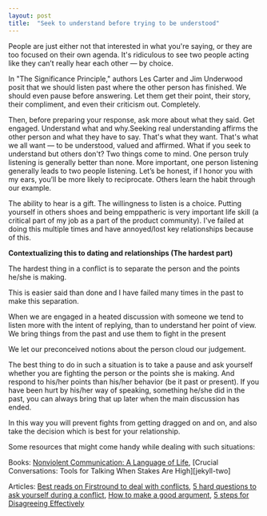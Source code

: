 ```yaml
---
layout: post
title:  "Seek to understand before trying to be understood"
---
```


People are just either not that interested in what you're saying, or they are too focused on their own agenda. It's ridiculous to see two people acting like they can’t really hear each other — by choice.

In "The Significance Principle," authors Les Carter and Jim Underwood posit that we should listen past where the other person has finished. We should even pause before answering. Let them get their point, their story, their compliment, and even their criticism out. Completely.

Then, before preparing your response, ask more about what they said. Get engaged. Understand what and why.Seeking real understanding affirms the other person and what they have to say. That's what they want. That's what we all want — to be understood, valued and affirmed. What if you seek to understand but others don't? Two things come to mind. One person truly listening is generally better than none. More important, one person listening generally leads to two people listening. Let’s be honest, if I honor you with my ears, you’ll be more likely to reciprocate. Others learn the habit through our example.

The ability to hear is a gift. The willingness to listen is a choice. Putting yourself in others shoes and being emppatheric is very important life skill (a critical part of my job as a part of the product community). I've failed at doing this multiple times and have annoyed/lost key relationships because of this. 

**Contextualizing this to dating and relationships (The hardest part)** 

The hardest thing in a conflict is to separate the person and the points he/she is making.

This is easier said than done and I have failed many times in the past to make this separation.

When we are engaged in a heated discussion with someone we tend to listen more with the intent of replying, than to understand her point of view. We bring things from the past and use them to fight in the present

We let our preconceived notions about the person cloud our judgement.

The best thing to do in such a situation is to take a pause and ask yourself whether you are fighting the person or the points she is making. And respond to his/her points than his/her behavior (be it past or present). If you have been hurt by his/her way of speaking, something he/she did in the past, you can always bring that up later when the main discussion has ended.

In this way you will prevent fights from getting dragged on and on, and also take the decision which is best for your relationship.

Some resources that might come handy while dealing with such situations:

Books: [Nonviolent Communication: A Language of Life][jekyll-one], [Crucial Conversations: Tools for Talking When Stakes Are High][jekyll-two]

[jekyll-one]: https://www.goodreads.com/book/show/71730.Nonviolent_Communication
[jekyll two]: https://www.goodreads.com/book/show/15014.Crucial_Conversations

Articles: [Best reads on Firstround to deal with conflicts][jekyll-first], [5 hard questions to ask yourself during a conflict][jekyll-second], [How to make a good argument][jekyll-third], [5 steps for Disagreeing Effectively][jekyll-fourth]

[jekyll-first]: https://firstround.com/review/our-6-must-reads-for-cutting-through-conflict-and-tough-conversations/

[jekyll-second]: https://medium.com/the-year-of-the-looking-glass/5-hard-questions-to-ask-yourself-during-a-conflict-f4a91bab347a

[jekyll-third]: https://medium.com/@ameet/the-5-principles-of-good-argument-63d394ca3051

[jekyll-fourth]:https://medium.com/@joulee/5-steps-for-disagreeing-effectively-9d745ce0dbb4











